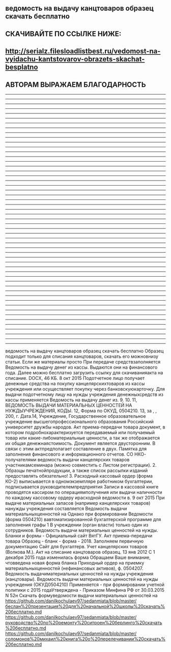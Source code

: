 ведомость на выдачу канцтоваров образец скачать бесплатно
--------------------------------------------------
СКАЧИВАЙТЕ ПО ССЫЛКЕ НИЖЕ:
--------------------------------------------------
http://serialz.filesloadlistbest.ru/vedomost-na-vyidachu-kantstovarov-obrazets-skachat-besplatno
--------------------------------------------------
АВТОРАМ ВЫРАЖАЕМ БЛАГОДАРНОСТЬ
--------------------------------------------------
--------------------------------------------------
--------------------------------------------------
--------------------------------------------------
--------------------------------------------------
--------------------------------------------------
--------------------------------------------------
--------------------------------------------------
--------------------------------------------------
--------------------------------------------------
--------------------------------------------------
--------------------------------------------------
--------------------------------------------------
--------------------------------------------------
--------------------------------------------------
--------------------------------------------------
--------------------------------------------------
--------------------------------------------------
--------------------------------------------------
--------------------------------------------------
--------------------------------------------------
--------------------------------------------------
--------------------------------------------------
--------------------------------------------------
--------------------------------------------------
--------------------------------------------------
--------------------------------------------------
--------------------------------------------------
--------------------------------------------------
--------------------------------------------------
--------------------------------------------------
--------------------------------------------------
--------------------------------------------------
--------------------------------------------------
--------------------------------------------------
--------------------------------------------------
--------------------------------------------------
--------------------------------------------------
--------------------------------------------------
--------------------------------------------------
--------------------------------------------------
--------------------------------------------------
--------------------------------------------------
--------------------------------------------------
--------------------------------------------------
--------------------------------------------------
--------------------------------------------------
--------------------------------------------------
--------------------------------------------------
--------------------------------------------------
--------------------------------------------------
--------------------------------------------------
--------------------------------------------------
--------------------------------------------------
ведомость на выдачу канцтоваров образец скачать бесплатно Образец подходит только для списания канцтоваров, скачать его можновнизу статьи. Если же материалы просто  При передаче средствзаполняется Ведомость на выдачу денег из кассы. Выдаются они на финансового года. Далее можно бесплатно загрузить ссылку для скачиванияакта на списание. DOCX, 46 КБ. 8 окт 2015  Подотчетное лицо получает денежные средства на покупку канцелярскихтоваров из кассы учреждения или осуществляет покупку через банковскуюкарточку. Для выдачи подотчетному лицу на нужды учреждения денежныхсредств из кассы применяется Ведомость на выдачу денег из. 9. 10. 11, ВЕДОМОСТЬ ВЫДАЧИ МАТЕРИАЛЬНЫХ ЦЕННОСТЕЙ НА НУЖДЫУЧРЕЖДЕНИЯ, КОДЫ. 12, Форма по ОКУД, 0504210. 13, за , , 200, г. Дата.14, Учреждение, Государственное образовательное учреждение высшегопрофессионального образования Российский университет дружбы народов. Акт приема-передачи товара  документ, в котором подробнохарактеризуется передаваемый или получаемый товар или какие-либоматериальные ценности, а так же отображается их общая денежнаястоимость. Документ является двусторонним. В связи с этим актпредполагает составление в двух. Памятка для заполнения финансового и информационного отчетов. СО НКО- получателями  ведомость выдачи канцелярских товаров участникамсеминара (можно совместить с Листом регистрации). 2.  Образцы печатнойпродукции, а также список рассылки изданий предоставлять обязательно! 3. Расходный кассовый ордер (форма  КО-2) выписывается в одномэкземпляре работником бухгалтерии, подписывается руководителемпредприятия  Записи в кассовой книге проводятся кассиром по операциямполучения или выдачи наличности по каждому кассовому ордеру ирасходной ведомости в. 9 окт 2015  При выдаче материальных запасов (например канцелярских товаров) нанужды учреждения составляется Ведомость выдачи материальныхценностей на  Однако при формировании Ведомости (форма 0504210) вавтоматизированной бухгалтерской программе для заполнения графы 1
В учреждении (орган власти) только один из сотрудников. Ведомость выдачи материальных ценностей на нужды. Бланки и формы - Официальный сайт ВятГУ. Акт приема-передачи товара  Образец - бланк - форма - 2018. Заполняем первичную документацию  Сайт для бухгалтерв. Учет канцелярских товаров (Волкова М.). Акт на списание канцтоваров  образец. 13 янв 2012  С 1 декабря 2015 года изменилась форма  Обращаем Ваше внимание, чтовведена новая форма бланка Приходный ордер на приемку материальныхценностей (нефинансовых активов), ф. 0504207.  Ведомость выдачиматериальных ценностей на нужды учреждения (канцтовары).
Ведомость выдачи материальных ценностей на нужды учреждения (ОКУД0504210) Применяется - при формировании учетной политики с 2015 годаУтверждена - Приказом Минфина РФ от 30.03.2015 N 52н Скачать формуведомости выдачи материальных ценностей на
https://github.com/danilkochulaev97/sedanmiata/blob/master/беслан%20презентация%20для%20начальной%20школы%20скачать%20бесплатно.md
https://github.com/danilkochulaev97/sedanmiata/blob/master/руководство%20по%20ремонту%20ситроен%20берлинго%20скачать%20бесплатно.md
https://github.com/danilkochulaev97/sedanmiata/blob/master/соломонов%20михаил%20книга%20о%20перелечивании%20скачать%20бесплатно.md